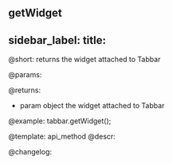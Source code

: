 getWidget
---
sidebar_label: 
title: 
---          

@short: returns the widget attached to Tabbar


@params:


@returns:
- param	object      the widget attached to Tabbar


@example:
tabbar.getWidget();


@template: api_method
@descr:





@changelog:


